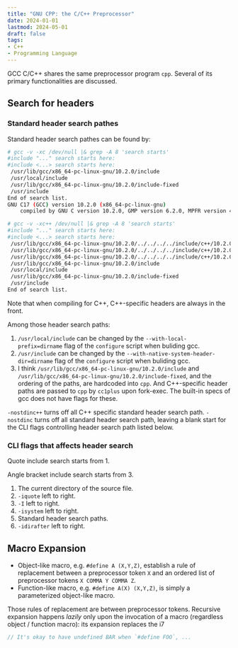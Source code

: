 ```yaml
---
title: "GNU CPP: the C/C++ Preprocessor"
date: 2024-01-01
lastmod: 2024-05-01
draft: false
tags:
- C++
- Programming Language
---
```


GCC C/C++ shares the same preprocessor program `cpp`. Several of its primary functionalities are discussed.

<!--more-->

Search for headers
---------------

### Standard header search pathes

Standard header search pathes can be found by:

```sh
# gcc -v -xc /dev/null |& grep -A 8 'search starts'
#include "..." search starts here:
#include <...> search starts here:
 /usr/lib/gcc/x86_64-pc-linux-gnu/10.2.0/include
 /usr/local/include
 /usr/lib/gcc/x86_64-pc-linux-gnu/10.2.0/include-fixed
 /usr/include
End of search list.
GNU C17 (GCC) version 10.2.0 (x86_64-pc-linux-gnu)
	compiled by GNU C version 10.2.0, GMP version 6.2.0, MPFR version 4.1.0, MPC version 1.1.0, isl version isl-0.21-GMP

# gcc -v -xc++ /dev/null |& grep -A 8 'search starts'
#include "..." search starts here:
#include <...> search starts here:
 /usr/lib/gcc/x86_64-pc-linux-gnu/10.2.0/../../../../include/c++/10.2.0
 /usr/lib/gcc/x86_64-pc-linux-gnu/10.2.0/../../../../include/c++/10.2.0/x86_64-pc-linux-gnu
 /usr/lib/gcc/x86_64-pc-linux-gnu/10.2.0/../../../../include/c++/10.2.0/backward
 /usr/lib/gcc/x86_64-pc-linux-gnu/10.2.0/include
 /usr/local/include
 /usr/lib/gcc/x86_64-pc-linux-gnu/10.2.0/include-fixed
 /usr/include
End of search list.
```

Note that when compiling for C++, C++-specific headers are always in the front.

Among those header search paths:

1. `/usr/local/include` can be changed by the `--with-local-prefix=dirname` flag of the `configure` script when buliding gcc.
2. `/usr/include` can be changed by the `--with-native-system-header-dir=dirname` flag of the `configure` script when buliding gcc.
3. I think `/usr/lib/gcc/x86_64-pc-linux-gnu/10.2.0/include` and `/usr/lib/gcc/x86_64-pc-linux-gnu/10.2.0/include-fixed`, and the ordering of the paths, are hardcoded into `cpp`. And C++-specific header paths are passed to `cpp` by `cc1plus` upon fork-exec. The built-in specs of gcc does not have flags for these.

`-nostdinc++` turns off all C++ specific standard header search path. `-nostdinc` turns off all standard header search path, leaving a blank start for the CLI flags controlling header search path listed below.


### CLI flags that affects header search

Quote include search starts from 1.

Angle bracket include search starts from 3.

1. The current directory of the source file.
2. `-iquote` left to right.
3. `-I` left to right.
4. `-isystem` left to right.
5. Standard header search paths.
6. `-idirafter` left to right.



## Macro Expansion

- Object-like macro, e.g. `#define A (X,Y,Z)`, establish a rule of replacement between a preprocessor token `X` and an ordered list of preprocessor tokens `X COMMA Y COMMA Z`.
- Function-like macro, e.g. `#define A(X) (X,Y,Z)`, is simply a parameterized object-like macro.

Those rules of replacement are between preprocessor tokens. Recursive expansion happens *lazily* only upon the invocation of a macro (regardless object / function macro): its expansion replaces the i7

```c
// It's okay to have undefined BAR when `#define FOO`, ...

